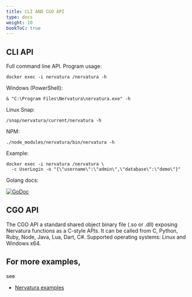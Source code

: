 ```yaml
---
title: CLI AND CGO API
type: docs
weight: 10
bookToC: true
---
```


## CLI API

Full command line API. Program usage:
```
docker exec -i nervatura /nervatura -h
```
Windows (PowerShell):
```
& "C:\Program Files\Nervatura\nervatura.exe" -h
```
Linux Snap:
```
/snap/nervatura/current/nervatura -h
```
NPM:
```
./node_modules/nervatura/bin/nervatura -h
```
Example:
```
docker exec -i nervatura /nervatura \
  -c UserLogin -o "{\"username\":\"admin\",\"database\":\"demo\"}"
```

Golang docs:

[![GoDoc](https://godoc.org/github.com/nervatura/nervatura?status.svg)](https://pkg.go.dev/github.com/nervatura/nervatura/service/pkg/service#CLIService)

## CGO API

The CGO API a standard shared object binary file (.so or .dll) exposing Nervatura functions as a C-style APIs. It can be called from C, Python, Ruby, Node, Java, Lua, Dart, C#. Supported operating systems: Linux and Windows x64.

## For more examples, 
see 
- [Nervatura examples](https://github.com/nervatura/nervatura-examples)
